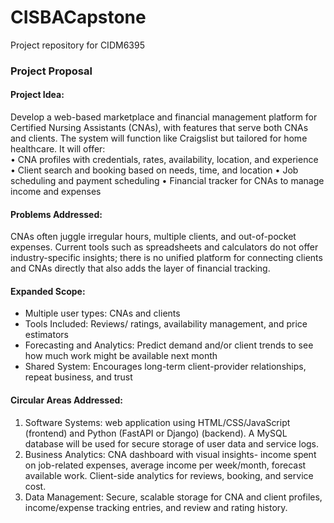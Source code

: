 # CISBACapstone
Project repository for CIDM6395

### Project Proposal
#### Project Idea:
Develop a web-based marketplace and financial management platform for Certified Nursing Assistants (CNAs), with features that serve both CNAs and clients. The system will function like Craigslist but tailored for home healthcare. It will offer: <br>
• CNA profiles with credentials, rates, availability, location, and experience
• Client search and booking based on needs, time, and location
• Job scheduling and payment scheduling 
• Financial tracker for CNAs to manage income and expenses
#### Problems Addressed:
CNAs often juggle irregular hours, multiple clients, and out-of-pocket expenses. Current tools such as spreadsheets and calculators do not offer industry-specific insights; there is no unified platform for connecting clients and CNAs directly that also adds the layer of financial tracking. 
#### Expanded Scope:
* Multiple user types: CNAs and clients
* Tools Included: Reviews/ ratings, availability management, and price estimators
* Forecasting and Analytics: Predict demand and/or client trends to see how much work might be available next month
* Shared System: Encourages long-term client-provider relationships, repeat business, and trust
#### Circular Areas Addressed: 
1. Software Systems: web application using HTML/CSS/JavaScript (frontend) and Python (FastAPI or Django) (backend). A MySQL database will be used for secure storage of user data and service logs. 
2. Business Analytics: CNA dashboard with visual insights- income spent on job-related expenses, average income per week/month, forecast available work. Client-side analytics for reviews, booking, and service cost.
3. Data Management: Secure, scalable storage for CNA and client profiles, income/expense tracking entries, and review and rating history. 

